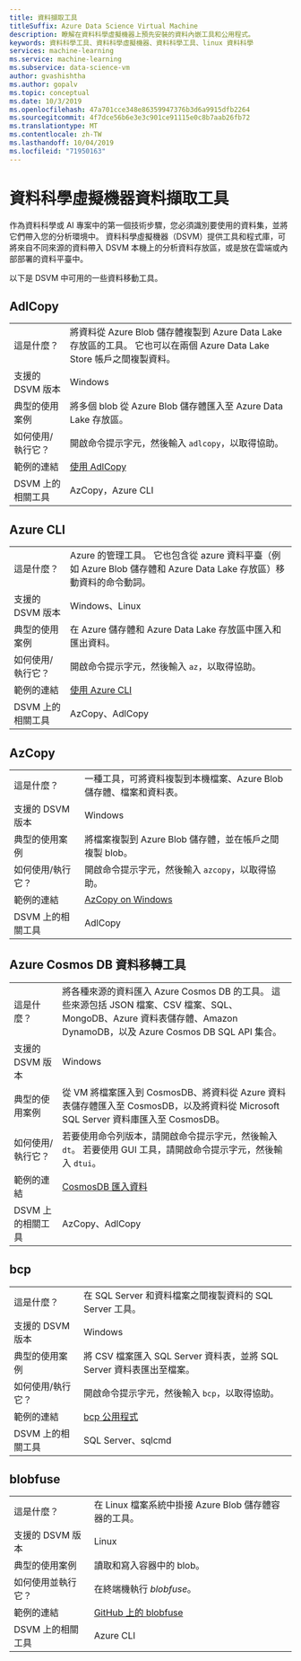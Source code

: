 ```yaml
---
title: 資料擷取工具
titleSuffix: Azure Data Science Virtual Machine
description: 瞭解在資料科學虛擬機器上預先安裝的資料內嵌工具和公用程式。
keywords: 資料科學工具、資料科學虛擬機器、資料科學工具、linux 資料科學
services: machine-learning
ms.service: machine-learning
ms.subservice: data-science-vm
author: gvashishtha
ms.author: gopalv
ms.topic: conceptual
ms.date: 10/3/2019
ms.openlocfilehash: 47a701cce348e86359947376b3d6a9915dfb2264
ms.sourcegitcommit: 4f7dce56b6e3e3c901ce91115e0c8b7aab26fb72
ms.translationtype: MT
ms.contentlocale: zh-TW
ms.lasthandoff: 10/04/2019
ms.locfileid: "71950163"
---
```

# <a name="data-science-virtual-machine-data-ingestion-tools"></a>資料科學虛擬機器資料擷取工具

作為資料科學或 AI 專案中的第一個技術步驟，您必須識別要使用的資料集，並將它們帶入您的分析環境中。 資料科學虛擬機器（DSVM）提供工具和程式庫，可將來自不同來源的資料帶入 DSVM 本機上的分析資料存放區，或是放在雲端或內部部署的資料平臺中。

以下是 DSVM 中可用的一些資料移動工具。

## <a name="adlcopy"></a>AdlCopy

|    |           |
| ------------- | ------------- |
| 這是什麼？   | 將資料從 Azure Blob 儲存體複製到 Azure Data Lake 存放區的工具。 它也可以在兩個 Azure Data Lake Store 帳戶之間複製資料。      |
| 支援的 DSVM 版本      | Windows      |
| 典型的使用案例      | 將多個 blob 從 Azure Blob 儲存體匯入至 Azure Data Lake 存放區。      |
|  如何使用/執行它？    |   開啟命令提示字元，然後輸入 `adlcopy`，以取得協助。    |
| 範例的連結      | [使用 AdlCopy](https://docs.microsoft.com/azure/data-lake-store/data-lake-store-copy-data-azure-storage-blob)      |
| DSVM 上的相關工具      | AzCopy，Azure CLI     |

## <a name="azure-cli"></a>Azure CLI

|    |           |
| ------------- | ------------- |
| 這是什麼？   | Azure 的管理工具。 它也包含從 azure 資料平臺（例如 Azure Blob 儲存體和 Azure Data Lake 存放區）移動資料的命令動詞。     |
| 支援的 DSVM 版本      | Windows、Linux     |
| 典型的使用案例      | 在 Azure 儲存體和 Azure Data Lake 存放區中匯入和匯出資料。      |
|  如何使用/執行它？    |   開啟命令提示字元，然後輸入 `az`，以取得協助。    |
| 範例的連結      | [使用 Azure CLI](https://docs.microsoft.com/cli/azure)     |
| DSVM 上的相關工具      | AzCopy、AdlCopy      |


## <a name="azcopy"></a>AzCopy

|    |           |
| ------------- | ------------- |
| 這是什麼？   | 一種工具，可將資料複製到本機檔案、Azure Blob 儲存體、檔案和資料表。      |
| 支援的 DSVM 版本      | Windows      |
| 典型的使用案例      | 將檔案複製到 Azure Blob 儲存體，並在帳戶之間複製 blob。      |
|  如何使用/執行它？    |   開啟命令提示字元，然後輸入 `azcopy`，以取得協助。    |
| 範例的連結      | [AzCopy on Windows](https://docs.microsoft.com/azure/storage/common/storage-use-azcopy)      |
| DSVM 上的相關工具      | AdlCopy     |


## <a name="azure-cosmos-db-data-migration-tool"></a>Azure Cosmos DB 資料移轉工具

|    |           |
| ------------- | ------------- |
| 這是什麼？   | 將各種來源的資料匯入 Azure Cosmos DB 的工具。 這些來源包括 JSON 檔案、CSV 檔案、SQL、MongoDB、Azure 資料表儲存體、Amazon DynamoDB，以及 Azure Cosmos DB SQL API 集合。      |
| 支援的 DSVM 版本      | Windows      |
| 典型的使用案例      | 從 VM 將檔案匯入到 CosmosDB、將資料從 Azure 資料表儲存體匯入至 CosmosDB，以及將資料從 Microsoft SQL Server 資料庫匯入至 CosmosDB。     |
|  如何使用/執行它？    |   若要使用命令列版本，請開啟命令提示字元，然後輸入 `dt`。 若要使用 GUI 工具，請開啟命令提示字元，然後輸入 `dtui`。    |
| 範例的連結      | [CosmosDB 匯入資料](https://docs.microsoft.com/azure/cosmos-db/import-data)      |
| DSVM 上的相關工具      | AzCopy、AdlCopy      |


## <a name="bcp"></a>bcp

|    |           |
| ------------- | ------------- |
| 這是什麼？   | 在 SQL Server 和資料檔案之間複製資料的 SQL Server 工具。      |
| 支援的 DSVM 版本      | Windows      |
| 典型的使用案例      | 將 CSV 檔案匯入 SQL Server 資料表，並將 SQL Server 資料表匯出至檔案。      |
|  如何使用/執行它？    |   開啟命令提示字元，然後輸入 `bcp`，以取得協助。    |
| 範例的連結      | [bcp 公用程式](https://docs.microsoft.com/sql/tools/bcp-utility)      |
| DSVM 上的相關工具      | SQL Server、sqlcmd      |

## <a name="blobfuse"></a>blobfuse

|    |           |
| ------------- | ------------- |
| 這是什麼？   | 在 Linux 檔案系統中掛接 Azure Blob 儲存體容器的工具。      |
| 支援的 DSVM 版本      | Linux      |
| 典型的使用案例      | 讀取和寫入容器中的 blob。      |
|  如何使用並執行它？    |   在終端機執行 _blobfuse_。    |
| 範例的連結      | [GitHub 上的 blobfuse](https://github.com/Azure/azure-storage-fuse)      |
| DSVM 上的相關工具      | Azure CLI      |
